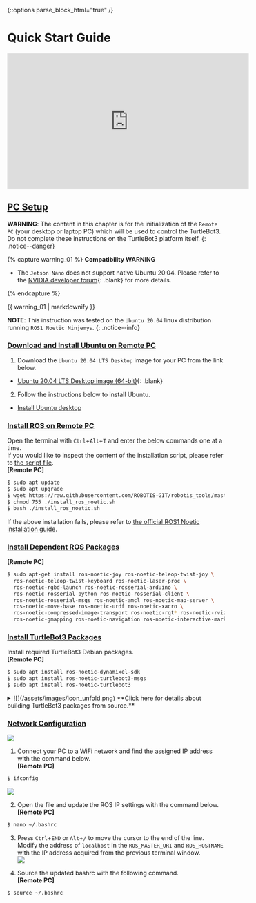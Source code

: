 {::options parse_block_html="true" /}

# Quick Start Guide

<iframe width="560" height="315" src="https://www.youtube.com/embed/ji2kQXgCjeM" frameborder="0" allow="accelerometer; autoplay; clipboard-write; encrypted-media; gyroscope; picture-in-picture" allowfullscreen></iframe>

## [PC Setup](#pc-setup)

**WARNING**: The content in this chapter is for the initialization of the `Remote PC` (your desktop or laptop PC) which will be used to control the TurtleBot3. Do not complete these instructions on the TurtleBot3 platform itself.
{: .notice--danger}

{% capture warning_01 %}
**Compatibility WARNING**  
- The `Jetson Nano` does not support native Ubuntu 20.04. Please refer to the [NVIDIA developer forum]{: .blank} for more details.

[NVIDIA developer forum]: https://forums.developer.nvidia.com/t/when-will-jetpack-move-to-ubuntu-20-04/142517
{% endcapture %}
<div class="notice--danger">{{ warning_01 | markdownify }}</div>

**NOTE**: This instruction was tested on the `Ubuntu 20.04` linux distribution running `ROS1 Noetic Ninjemys`.
{: .notice--info}

### [Download and Install Ubuntu on Remote PC](#download-and-install-ubuntu-on-pc)

1. Download the `Ubuntu 20.04 LTS Desktop` image for your PC from the link below.
  - [Ubuntu 20.04 LTS Desktop image (64-bit)](https://releases.ubuntu.com/20.04/){: .blank}

2. Follow the instructions below to install Ubuntu.
  - [Install Ubuntu desktop](https://www.ubuntu.com/download/desktop/install-ubuntu-desktop)

### [Install ROS on Remote PC](#install-ros-on-remote-pc)

Open the terminal with `Ctrl`+`Alt`+`T` and enter the below commands one at a time.  
If you would like to inspect the content of the installation script, please refer to [the script file](https://raw.githubusercontent.com/ROBOTIS-GIT/robotis_tools/master/install_ros_noetic.sh).  
**[Remote PC]**  
```bash
$ sudo apt update
$ sudo apt upgrade
$ wget https://raw.githubusercontent.com/ROBOTIS-GIT/robotis_tools/master/install_ros_noetic.sh
$ chmod 755 ./install_ros_noetic.sh 
$ bash ./install_ros_noetic.sh
```

If the above installation fails, please refer to [the official ROS1 Noetic installation guide](http://wiki.ros.org/noetic/Installation/Ubuntu).

### [Install Dependent ROS Packages](#install-dependent-ros-packages)  
**[Remote PC]**  
```bash
$ sudo apt-get install ros-noetic-joy ros-noetic-teleop-twist-joy \
  ros-noetic-teleop-twist-keyboard ros-noetic-laser-proc \
  ros-noetic-rgbd-launch ros-noetic-rosserial-arduino \
  ros-noetic-rosserial-python ros-noetic-rosserial-client \
  ros-noetic-rosserial-msgs ros-noetic-amcl ros-noetic-map-server \
  ros-noetic-move-base ros-noetic-urdf ros-noetic-xacro \
  ros-noetic-compressed-image-transport ros-noetic-rqt* ros-noetic-rviz \
  ros-noetic-gmapping ros-noetic-navigation ros-noetic-interactive-markers
```

### [Install TurtleBot3 Packages](#install-turtlebot3-packages)

Install required TurtleBot3 Debian packages.  
**[Remote PC]**  
```bash
$ sudo apt install ros-noetic-dynamixel-sdk
$ sudo apt install ros-noetic-turtlebot3-msgs
$ sudo apt install ros-noetic-turtlebot3
```

<details>
<summary>
![](/assets/images/icon_unfold.png) **Click here for details about building TurtleBot3 packages from source.**
</summary>
Make sure to remove any identical pre-compiled packages to avoid redundancy.  
  
**[Remote PC]**  
```bash
$ sudo apt remove ros-noetic-dynamixel-sdk
$ sudo apt remove ros-noetic-turtlebot3-msgs
$ sudo apt remove ros-noetic-turtlebot3
```
In case you need to download the source code and build the packages yourself, use the commands below.  
**[Remote PC]**  
```bash
$ mkdir -p ~/catkin_ws/src
$ cd ~/catkin_ws/src/
$ git clone -b noetic https://github.com/ROBOTIS-GIT/DynamixelSDK.git
$ git clone -b noetic https://github.com/ROBOTIS-GIT/turtlebot3_msgs.git
$ git clone -b noetic https://github.com/ROBOTIS-GIT/turtlebot3.git
$ cd ~/catkin_ws && catkin_make
$ echo "source ~/catkin_ws/devel/setup.bash" >> ~/.bashrc
```
</details>

### [Network Configuration](#network-configuration)

![](/assets/images/platform/turtlebot3/software/network_configuration.png)

1. Connect your PC to a WiFi network and find the assigned IP address with the command below.  
**[Remote PC]**  
  ```bash
$ ifconfig
  ```  
  ![](/assets/images/platform/turtlebot3/software/network_configuration2.png)

2. Open the file and update the ROS IP settings with the command below.  
**[Remote PC]**  
  ```bash
$ nano ~/.bashrc
  ```

3. Press `Ctrl`+`END` or `Alt`+`/` to move the cursor to the end of the line.  
  Modify the address of `localhost` in the `ROS_MASTER_URI` and `ROS_HOSTNAME` with the IP address acquired from the previous terminal window.  
  ![](/assets/images/platform/turtlebot3/software/network_configuration3.png)

4. Source the updated bashrc with the following command.  
**[Remote PC]**  
  ```bash
$ source ~/.bashrc
  ```
